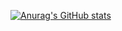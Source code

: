 [![Anurag's GitHub stats](https://github-readme-stats.vercel.app/api?username=chafel&count_private=true&show_icons=true&theme=dracula)](https://github.com/anuraghazra/github-readme-stats)
